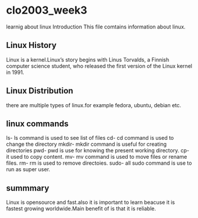 # clo2003_week3
learnig about linux
  Introduction
This file comtains information about linux.
## Linux History
 Linux is a kernel.Linux’s story begins with Linus Torvalds, a Finnish computer science student, who released the first version of the Linux kernel in 1991. 
 ## Linux Distribution
there are multiple types of linux.for example fedora, ubuntu, debian etc.
## linux commands
ls- ls command is used to see list of files
cd- cd command is used to change the directory
mkdir- mkdir command is useful for creating directories
pwd- pwd is use for knowing the present working directory.
cp- it used to copy content.
mv- mv command is used to move files or rename files.
rm- rm is used to remove directoies.
sudo- all sudo command is use to run as super user.
## summmary
Linux is opensource and fast.also it is important to learn beacuse it is fastest growing worldwide.Main benefit of is that it is reliable.
